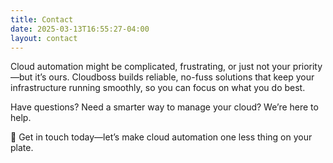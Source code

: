 ```yaml
---
title: Contact
date: 2025-03-13T16:55:27-04:00
layout: contact
---
```


Cloud automation might be complicated, frustrating, or just not your priority—but it’s ours. Cloudboss builds reliable, no-fuss solutions that keep your infrastructure running smoothly, so you can focus on what you do best.

Have questions? Need a smarter way to manage your cloud? We’re here to help.

📩 Get in touch today—let’s make cloud automation one less thing on your plate.
